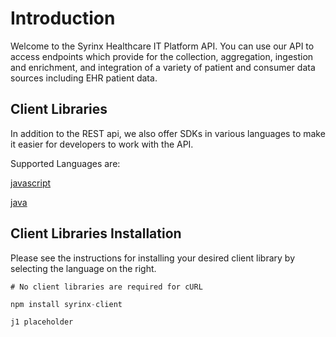 # Introduction

Welcome to the Syrinx Healthcare IT Platform API.  You can use our API to access endpoints which provide for the collection, aggregation, ingestion and enrichment, and integration of a variety of patient and consumer data sources including EHR patient data.

## Client Libraries

In addition to the REST api, we also offer SDKs in various languages to make it easier for developers to work with the API.  

Supported Languages are:

[javascript](http://github.com)

[java](http://github.com)

## Client Libraries Installation

Please see the instructions for installing your desired client library by selecting the language on the right.

```shell
# No client libraries are required for cURL
```

```javascript
npm install syrinx-client
```

```java
j1 placeholder 
```
